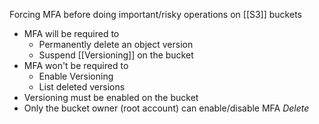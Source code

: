 Forcing MFA before doing important/risky operations on [[S3]] buckets

- MFA will be required to
	- Permanently delete an object version
	- Suspend [[Versioning]] on the bucket
- MFA won't be required to
	- Enable Versioning 
	- List deleted versions
- Versioning must be enabled on the bucket
- Only the bucket owner (root account) can enable/disable MFA *Delete*